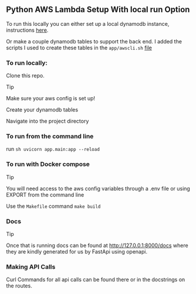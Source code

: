 ## Python AWS Lambda Setup With local run Option

To run this locally you can either set up a local dynamodb instance, instructions [here](https://docs.aws.amazon.com/amazondynamodb/latest/developerguide/DynamoDBLocal.html).

Or make a couple dynamodb tables to support the back end. I added the scripts I used to create these tables in the `app/awscli.sh` [file](https://github.com/JadeCara/aws_lambda_api_example/blob/a5569b2dd3500fcb24fb299388f1e08a85594296/app/awscli.sh)

### To run locally:
Clone this repo. 

>[!TIP]
> Make sure your aws config is set up!

Create your dynamodb tables

Navigate into the project directory

### To run from the command line

run ```sh uvicorn app.main:app --reload```


### To run with Docker compose

>[!TIP]
> You will need access to the aws config variables through a .env file or using EXPORT from the command line

Use the `Makefile` command `make build` 

### Docs

>[!TIP]
> Once that is running docs can be found at http://127.0.0.1:8000/docs where they are kindly generated for us by FastApi using openapi. 

### Making API Calls

Curl Commands for all api calls can be found there or in the docstrings on the routes. 
